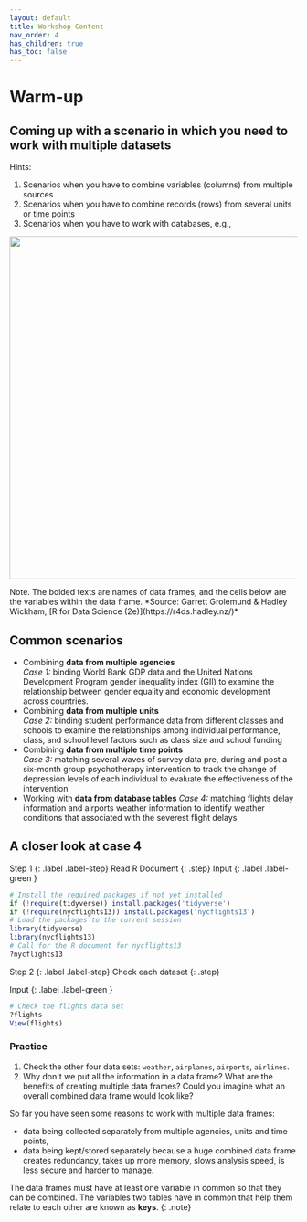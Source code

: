 ```yaml
---
layout: default
title: Workshop Content
nav_order: 4
has_children: true
has_toc: false
---
```


# **Warm-up**

## Coming up with a scenario in which you need to work with multiple datasets
Hints:
1. Scenarios when you have to combine variables (columns) from multiple sources
2. Scenarios when you have to combine records (rows) from several units or time points
3. Scenarios when you have to work with databases, e.g.,
<p align="center">
<img src="https://r4ds.hadley.nz/diagrams/relational.png" width="600" />
</p>
Note. The bolded texts are names of data frames, and the cells below are the variables within the data frame.  
*Source: Garrett Grolemund & Hadley Wickham, [R for Data Science (2e)](https://r4ds.hadley.nz/)*

## Common scenarios
* Combining **data from multiple agencies**  
  *Case 1:* binding World Bank GDP data and the United Nations Development Program gender inequality index (GII) to examine the relationship between gender equality and economic development across countries.   
* Combining **data from multiple units**  
  *Case 2:* binding student performance data from different classes and schools to examine the relationships among individual performance, class, and school level factors such as class size and school funding
* Combining **data from multiple time points**  
  *Case 3:* matching several waves of survey data pre, during and post a six-month group psychotherapy intervention to track the change of depression levels of each individual to evaluate the effectiveness of the intervention  
* Working with **data from database tables**
  *Case 4:* matching flights delay information and airports weather information to identify weather conditions that associated with the severest flight delays  

## A closer look at case 4
Step 1
{: .label .label-step}
Read R Document
{: .step}
Input
{: .label .label-green }
```r
# Install the required packages if not yet installed
if (!require(tidyverse)) install.packages('tidyverse')
if (!require(nycflights13)) install.packages('nycflights13')
# Load the packages to the current session
library(tidyverse)
library(nycflights13)
# Call for the R document for nycflights13
?nycflights13
```

Step 2
{: .label .label-step}
Check each dataset
{: .step}

Input
{: .label .label-green }
```r
# Check the flights data set
?flights
View(flights)
```

### Practice
1. Check the other four data sets: `weather`, `airplanes`, `airports`, `airlines`.
2. Why don't we put all the information in a data frame? What are the benefits of creating multiple data frames? Could you imagine what an overall combined data frame would look like?

So far you have seen some reasons to work with multiple data frames:
- data being collected separately from multiple agencies, units and time points,   
- data being kept/stored separately because a huge combined data frame creates redundancy, takes up more memory, slows analysis speed, is less secure and harder to manage.

The data frames must have at least one variable in common so that they can be combined. 
The variables two tables have in common that help them relate to each other are known as **keys**.
{: .note}

[^1]: Relational_Database: If this term means nothing to you, you probably don't need to know it. For this workshop, you can think of it as a place where someone has put together multiple data frames that can be related for you. If you are highly interested, you may check the [Wikipedia page](https://en.wikipedia.org/wiki/Relational_database).
